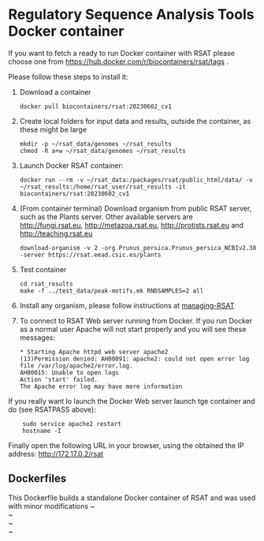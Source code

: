 
# Regulatory Sequence Analysis Tools Docker container

If you want to fetch a ready to run Docker container with RSAT please choose
one from https://hub.docker.com/r/biocontainers/rsat/tags .

Please follow these steps to install it:

 1. Download a container

        docker pull biocontainers/rsat:20230602_cv1

 2. Create local folders for input data and results, outside the container, as these might be large

        mkdir -p ~/rsat_data/genomes ~/rsat_results
        chmod -R a+w ~/rsat_data/genomes ~/rsat_results

 3. Launch Docker RSAT container:

        docker run --rm -v ~/rsat_data:/packages/rsat/public_html/data/ -v ~/rsat_results:/home/rsat_user/rsat_results -it biocontainers/rsat:20230602_cv1


 4. (From container terminal) Download organism from public RSAT server, such as the Plants server. Other available servers are http://fungi.rsat.eu, http://metazoa.rsat.eu, http://protists.rsat.eu and http://teaching.rsat.eu

        download-organism -v 2 -org Prunus_persica.Prunus_persica_NCBIv2.38 -server https://rsat.eead.csic.es/plants

 5. Test container

        cd rsat_results 
        make -f ../test_data/peak-motifs.mk RNDSAMPLES=2 all

 6. Install any organism, please follow instructions at [managing-RSAT](https://rsa-tools.github.io/managing-RSAT/genome_installation/install_organisms_FASTA_GTF.html)

 7. To connect to RSAT Web server running from Docker. If you run Docker as a normal user Apache will not start properly and you will see these messages:

        * Starting Apache httpd web server apache2
        (13)Permission denied: AH00091: apache2: could not open error log file /var/log/apache2/error.log.
        AH00015: Unable to open logs
        Action 'start' failed.
        The Apache error log may have more information

 If you really want lo launch the Docker Web server launch tge container and do (see RSATPASS above):
 
        sudo service apache2 restart
        hostname -I

 Finally open the following URL in your browser, using the obtained the IP address: http://172.17.0.2/rsat

## Dockerfiles

This Dockerfile builds a standalone Docker container of RSAT and was used with minor modifications
~                                                                                                                                               
~                                                                                                                                               
~                                                                                                                                               
~                              
